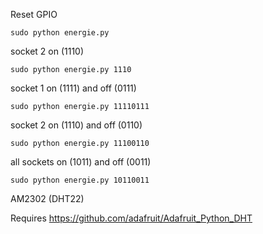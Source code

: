 Reset GPIO

```
sudo python energie.py
```

socket 2 on (1110)

```
sudo python energie.py 1110
```

socket 1 on (1111) and off (0111)

```
sudo python energie.py 11110111
```

socket 2 on (1110) and off (0110)

```
sudo python energie.py 11100110
```

all sockets on (1011) and off (0011)

```
sudo python energie.py 10110011
```

AM2302 (DHT22)

Requires https://github.com/adafruit/Adafruit_Python_DHT

